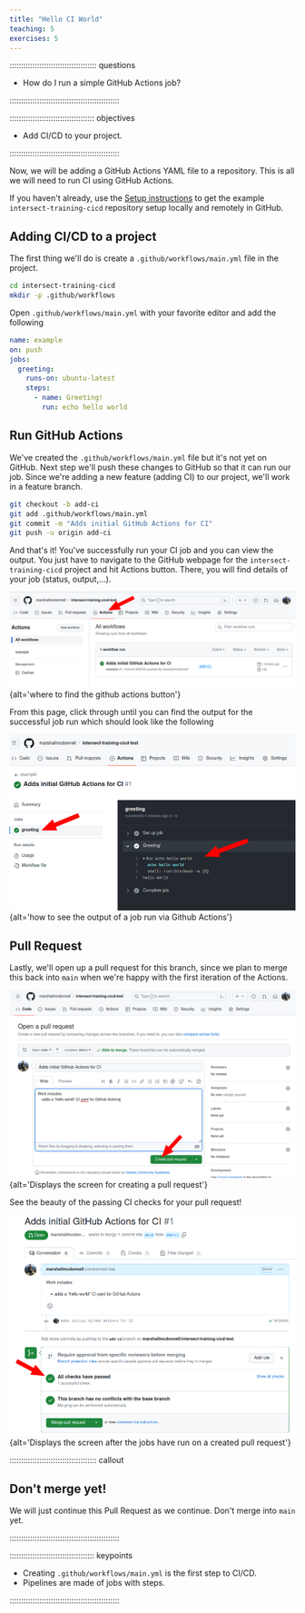```yaml
---
title: "Hello CI World"
teaching: 5
exercises: 5
---
```


:::::::::::::::::::::::::::::::::::::: questions 

- How do I run a simple GitHub Actions job?

::::::::::::::::::::::::::::::::::::::::::::::::

::::::::::::::::::::::::::::::::::::: objectives

- Add CI/CD to your project.

::::::::::::::::::::::::::::::::::::::::::::::::


Now, we will be adding a GitHub Actions YAML file to a repository.
This is all we will need to run CI using GitHub Actions.

If you haven't already, use the [Setup instructions](https://intersect-training.org/CI-CD/index.html)
to get the example `intersect-training-cicd` repository setup locally
and remotely in GitHub.

## Adding CI/CD to a project

The first thing we'll do is create a `.github/workflows/main.yml` file in the project.
```bash
cd intersect-training-cicd
mkdir -p .github/workflows
```

Open `.github/workflows/main.yml` with your favorite editor and add the following

```yaml
name: example
on: push
jobs:
  greeting:
    runs-on: ubuntu-latest
    steps:
      - name: Greeting!
        run: echo hello world
```

## Run GitHub Actions

We've created the `.github/workflows/main.yml` file but it's not yet on GitHub.
Next step we'll push these changes to GitHub so that it can run our job.
Since we're adding a new feature (adding CI) to our project, we'll work in a feature branch.

```bash
git checkout -b add-ci
git add .github/workflows/main.yml
git commit -m "Adds initial GitHub Actions for CI"
git push -u origin add-ci
```

And that's it!
You've successfully run your CI job and you can view the output.
You just have to navigate to the GitHub webpage for the `intersect-training-cicd` project
and hit Actions button.
There, you will find details of your job (status, output,...).

![GitHub Actions page](fig/hello-ci-actions-tab.png){alt='where to find the github actions button'}

From this page, click through until you can find the output for the successful job run which should look like the following

![GitHub Actions page part 2](fig/hello-ci-actions-tab-part2.png){alt='how to see the output of a job run via Github Actions'}

## Pull Request

Lastly, we'll open up a pull request for this branch, since we plan to merge this back into `main` when we're happy with the first iteration of the Actions.

![Pull Request](fig/hello-ci-pull-request-create.png){alt='Displays the screen for creating a pull request'}

See the beauty of the passing CI checks for your pull request!

![Pull Request](fig/hello-ci-pull-request-see-ci.png){alt='Displays the screen after the jobs have run on a created pull request'}

:::::::::::::::::::::::::::::::::::::: callout 
## Don't merge yet!

We will just continue this Pull Request as we continue.
Don't merge into `main` yet.

::::::::::::::::::::::::::::::::::::::::::::::::

::::::::::::::::::::::::::::::::::::: keypoints 

- Creating `.github/workflows/main.yml` is the first step to CI/CD.
- Pipelines are made of jobs with steps.

::::::::::::::::::::::::::::::::::::::::::::::::

